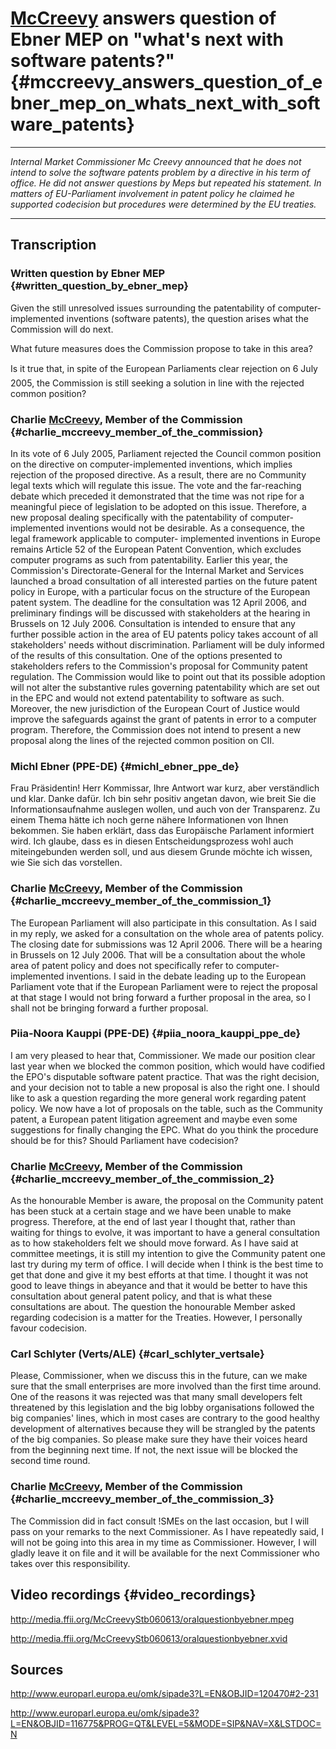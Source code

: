 # [McCreevy](McCreevy "wikilink") answers question of Ebner MEP on \"what\'s next with software patents?\" {#mccreevy_answers_question_of_ebner_mep_on_whats_next_with_software_patents}

------------------------------------------------------------------------

*Internal Market Commissioner Mc Creevy announced that he does not
intend to solve the software patents problem by a directive in his term
of office. He did not answer questions by Meps but repeated his
statement. In matters of EU-Parliament involvement in patent policy he
claimed he supported codecision but procedures were determined by the EU
treaties.*

------------------------------------------------------------------------

## Transcription

### Written question by Ebner MEP {#written_question_by_ebner_mep}

Given the still unresolved issues surrounding the patentability of
computer-implemented inventions (software patents), the question arises
what the Commission will do next.

What future measures does the Commission propose to take in this area?

Is it true that, in spite of the European Parliaments clear rejection
on 6 July 2005, the Commission is still seeking a solution in line with
the rejected common position?

### Charlie [McCreevy](McCreevy "wikilink"), Member of the Commission {#charlie_mccreevy_member_of_the_commission}

In its vote of 6 July 2005, Parliament rejected the Council common
position on the directive on computer-implemented inventions, which
implies rejection of the proposed directive. As a result, there are no
Community legal texts which will regulate this issue. The vote and the
far-reaching debate which preceded it demonstrated that the time was not
ripe for a meaningful piece of legislation to be adopted on this issue.
Therefore, a new proposal dealing specifically with the patentability of
computer- implemented inventions would not be desirable. As a
consequence, the legal framework applicable to computer- implemented
inventions in Europe remains Article 52 of the European Patent
Convention, which excludes computer programs as such from patentability.
Earlier this year, the Commission\'s Directorate-General for the
Internal Market and Services launched a broad consultation of all
interested parties on the future patent policy in Europe, with a
particular focus on the structure of the European patent system. The
deadline for the consultation was 12 April 2006, and preliminary
findings will be discussed with stakeholders at the hearing in Brussels
on 12 July 2006. Consultation is intended to ensure that any further
possible action in the area of EU patents policy takes account of all
stakeholders\' needs without discrimination. Parliament will be duly
informed of the results of this consultation. One of the options
presented to stakeholders refers to the Commission\'s proposal for
Community patent regulation. The Commission would like to point out that
its possible adoption will not alter the substantive rules governing
patentability which are set out in the EPC and would not extend
patentability to software as such. Moreover, the new jurisdiction of the
European Court of Justice would improve the safeguards against the grant
of patents in error to a computer program. Therefore, the Commission
does not intend to present a new proposal along the lines of the
rejected common position on CII.

### Michl Ebner (PPE-DE) {#michl_ebner_ppe_de}

Frau Präsidentin! Herr Kommissar, Ihre Antwort war kurz, aber
verständlich und klar. Danke dafür. Ich bin sehr positiv angetan davon,
wie breit Sie die Informationsaufnahme auslegen wollen, und auch von der
Transparenz. Zu einem Thema hätte ich noch gerne nähere Informationen
von Ihnen bekommen. Sie haben erklärt, dass das Europäische Parlament
informiert wird. Ich glaube, dass es in diesen Entscheidungsprozess wohl
auch miteingebunden werden soll, und aus diesem Grunde möchte ich
wissen, wie Sie sich das vorstellen.

### Charlie [McCreevy](McCreevy "wikilink"), Member of the Commission {#charlie_mccreevy_member_of_the_commission_1}

The European Parliament will also participate in this consultation. As I
said in my reply, we asked for a consultation on the whole area of
patents policy. The closing date for submissions was 12 April 2006.
There will be a hearing in Brussels on 12 July 2006. That will be a
consultation about the whole area of patent policy and does not
specifically refer to computer-implemented inventions. I said in the
debate leading up to the European Parliament vote that if the European
Parliament were to reject the proposal at that stage I would not bring
forward a further proposal in the area, so I shall not be bringing
forward a further proposal.

### Piia-Noora Kauppi (PPE-DE) {#piia_noora_kauppi_ppe_de}

I am very pleased to hear that, Commissioner. We made our position clear
last year when we blocked the common position, which would have codified
the EPO\'s disputable software patent practice. That was the right
decision, and your decision not to table a new proposal is also the
right one. I should like to ask a question regarding the more general
work regarding patent policy. We now have a lot of proposals on the
table, such as the Community patent, a European patent litigation
agreement and maybe even some suggestions for finally changing the EPC.
What do you think the procedure should be for this? Should Parliament
have codecision?

### Charlie [McCreevy](McCreevy "wikilink"), Member of the Commission {#charlie_mccreevy_member_of_the_commission_2}

As the honourable Member is aware, the proposal on the Community patent
has been stuck at a certain stage and we have been unable to make
progress. Therefore, at the end of last year I thought that, rather than
waiting for things to evolve, it was important to have a general
consultation as to how stakeholders felt we should move forward. As I
have said at committee meetings, it is still my intention to give the
Community patent one last try during my term of office. I will decide
when I think is the best time to get that done and give it my best
efforts at that time. I thought it was not good to leave things in
abeyance and that it would be better to have this consultation about
general patent policy, and that is what these consultations are about.
The question the honourable Member asked regarding codecision is a
matter for the Treaties. However, I personally favour codecision.

### Carl Schlyter (Verts/ALE) {#carl_schlyter_vertsale}

Please, Commissioner, when we discuss this in the future, can we make
sure that the small enterprises are more involved than the first time
around. One of the reasons it was rejected was that many small
developers felt threatened by this legislation and the big lobby
organisations followed the big companies\' lines, which in most cases
are contrary to the good healthy development of alternatives because
they will be strangled by the patents of the big companies. So please
make sure they have their voices heard from the beginning next time. If
not, the next issue will be blocked the second time round.

### Charlie [McCreevy](McCreevy "wikilink"), Member of the Commission {#charlie_mccreevy_member_of_the_commission_3}

The Commission did in fact consult !SMEs on the last occasion, but I
will pass on your remarks to the next Commissioner. As I have repeatedly
said, I will not be going into this area in my time as Commissioner.
However, I will gladly leave it on file and it will be available for the
next Commissioner who takes over this responsibility.

## Video recordings {#video_recordings}

<http://media.ffii.org/McCreevyStb060613/oralquestionbyebner.mpeg>

<http://media.ffii.org/McCreevyStb060613/oralquestionbyebner.xvid>

## Sources

<http://www.europarl.europa.eu/omk/sipade3?L=EN&OBJID=120470#2-231>

<http://www.europarl.europa.eu/omk/sipade3?L=EN&OBJID=116775&PROG=QT&LEVEL=5&MODE=SIP&NAV=X&LSTDOC=N>
